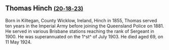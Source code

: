 ## Thomas Hinch <small>[(20‑18‑23)](https://brisbane.discovereverafter.com/profile/32027423 "Go to Memorial Information" )</small>  

Born in Kiltegan, County Wicklow, Ireland, Hinch in 1855, Thomas served ten years in the Imperial Army before joining the Queensland Police on 1881. He served in various Brisbane stations reaching the rank of Sergeant in 1900. He was superannuated on the 1^st^ of July 1903. He died aged 69, on 11 May 1924.
